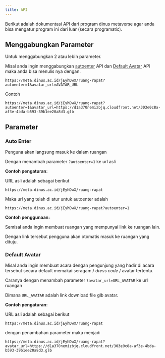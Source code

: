 ```yaml
---
title: API
---
```


Berikut adalah dokumentasi API dari program dinus metaverse agar anda bisa mengatur program ini dari luar (secara programatic).

## Menggabungkan Parameter

Untuk menggabungkan 2 atau lebih parameter.

Misal anda ingin menggabungkan [autoenter](#auto-enter) API dan [Default Avatar](#default-avatar) API maka anda bisa menulis nya dengan.

```
https://meta.dinus.ac.id/jEyhDwX/ruang-rapat?autoenter=1&avatar_url=AVATAR_URL
```

Contoh

```
https://meta.dinus.ac.id/jEyhDwX/ruang-rapat?autoenter=1&avatar_url=https://d1a370nemizbjq.cloudfront.net/303e0c8a-af3e-4bda-b593-39b1ee20a8d3.glb
```


## Parameter

### Auto Enter

Penguna akan langsung masuk ke dalam ruangan

Dengan menambah parameter `?autoenter=1` ke url asli

**Contoh pengaturan:**

URL asli adalah sebagai berikut

```
https://meta.dinus.ac.id/jEyhDwX/ruang-rapat
```

Maka url yang telah di atur untuk autoenter adalah

```
https://meta.dinus.ac.id/jEyhDwX/ruang-rapat?autoenter=1
```

**Contoh penggunaan:**

Semisal anda ingin membuat ruangan yang mempunyai link ke ruangan lain.

Dengan link tersebut pengguna akan otomatis masuk ke ruangan yang dituju.

### Default Avatar

Misal anda ingin membuat acara dengan pengunjung yang hadir di acara tersebut secara default memakai seragam / *dress code* / avatar tertentu.

Caranya dengan menambah parameter `?avatar_url=URL_AVATAR` ke url ruangan

Dimana `URL_AVATAR` adalah link download file glb avatar.

**Contoh pengaturan:**

URL asli adalah sebagai berikut

```
https://meta.dinus.ac.id/jEyhDwX/ruang-rapat
```

dengan penambahan parameter maka menjadi

```
https://meta.dinus.ac.id/jEyhDwX/ruang-rapat?avatar_url=https://d1a370nemizbjq.cloudfront.net/303e0c8a-af3e-4bda-b593-39b1ee20a8d3.glb
```
